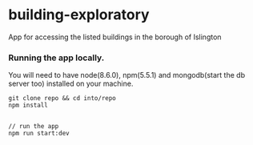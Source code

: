 # building-exploratory
App for accessing the listed buildings in the borough of Islington

### Running the app locally.

You will need to have node(8.6.0), npm(5.5.1) and mongodb(start the db server too) installed on your machine.

```
git clone repo && cd into/repo
npm install


// run the app
npm run start:dev
```
